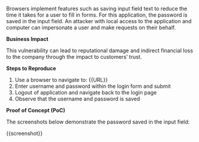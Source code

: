 Browsers implement features such as saving input field text to reduce the time it takes for a user to fill in forms. For this application, the password is saved in the input field. An attacker with local access to the application and computer can impersonate a user and make requests on their behalf.

**Business Impact**

This vulnerability can lead to reputational damage and indirect financial loss to the company through the impact to customers’ trust.

**Steps to Reproduce**

1. Use a browser to navigate to: {{URL}}
1. Enter username and password within the login form and submit
1. Logout of application and navigate back to the login page
1. Observe that the username and password is saved

**Proof of Concept (PoC)**

The screenshots below demonstrate the password saved in the input field:

{{screenshot}}
